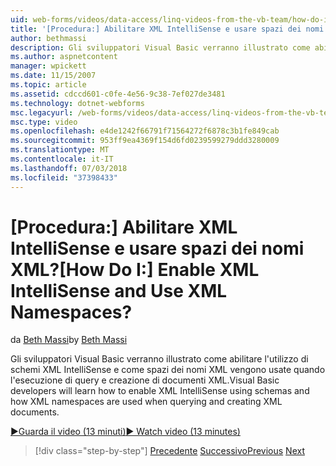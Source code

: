 ```yaml
---
uid: web-forms/videos/data-access/linq-videos-from-the-vb-team/how-do-i-enable-xml-intellisense-and-use-xml-namespaces
title: '[Procedura:] Abilitare XML IntelliSense e usare spazi dei nomi XML? | Microsoft Docs'
author: bethmassi
description: Gli sviluppatori Visual Basic verranno illustrato come abilitare l'utilizzo di schemi XML IntelliSense e come spazi dei nomi XML vengono usate quando l'esecuzione di query e creazione di documenti XML.
ms.author: aspnetcontent
manager: wpickett
ms.date: 11/15/2007
ms.topic: article
ms.assetid: cdccd601-c0fe-4e56-9c38-7ef027de3481
ms.technology: dotnet-webforms
msc.legacyurl: /web-forms/videos/data-access/linq-videos-from-the-vb-team/how-do-i-enable-xml-intellisense-and-use-xml-namespaces
msc.type: video
ms.openlocfilehash: e4de1242f66791f71564272f6878c3b1fe849cab
ms.sourcegitcommit: 953ff9ea4369f154d6fd0239599279ddd3280009
ms.translationtype: MT
ms.contentlocale: it-IT
ms.lasthandoff: 07/03/2018
ms.locfileid: "37398433"
---
```

<a name="how-do-i-enable-xml-intellisense-and-use-xml-namespaces"></a><span data-ttu-id="3f302-104">[Procedura:] Abilitare XML IntelliSense e usare spazi dei nomi XML?</span><span class="sxs-lookup"><span data-stu-id="3f302-104">[How Do I:] Enable XML IntelliSense and Use XML Namespaces?</span></span>
====================
<span data-ttu-id="3f302-105">da [Beth Massi](https://github.com/bethmassi)</span><span class="sxs-lookup"><span data-stu-id="3f302-105">by [Beth Massi](https://github.com/bethmassi)</span></span>

<span data-ttu-id="3f302-106">Gli sviluppatori Visual Basic verranno illustrato come abilitare l'utilizzo di schemi XML IntelliSense e come spazi dei nomi XML vengono usate quando l'esecuzione di query e creazione di documenti XML.</span><span class="sxs-lookup"><span data-stu-id="3f302-106">Visual Basic developers will learn how to enable XML IntelliSense using schemas and how XML namespaces are used when querying and creating XML documents.</span></span>

[<span data-ttu-id="3f302-107">&#9654;Guarda il video (13 minuti)</span><span class="sxs-lookup"><span data-stu-id="3f302-107">&#9654; Watch video (13 minutes)</span></span>](https://channel9.msdn.com/Blogs/ASP-NET-Site-Videos/how-do-i-enable-xml-intellisense-and-use-xml-namespaces)

> [!div class="step-by-step"]
> <span data-ttu-id="3f302-108">[Precedente](how-do-i-get-started-with-linq-to-xml.md)
> [Successivo](how-do-i-create-xml-documents-from-sql-data.md)</span><span class="sxs-lookup"><span data-stu-id="3f302-108">[Previous](how-do-i-get-started-with-linq-to-xml.md)
[Next](how-do-i-create-xml-documents-from-sql-data.md)</span></span>
